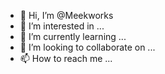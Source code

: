 - 👋 Hi, I’m @Meekworks
- 👀 I’m interested in ...
- 🌱 I’m currently learning ...
- 💞️ I’m looking to collaborate on ...
- 📫 How to reach me ...

<!---
Meekworks/Meekworks is a ✨ special ✨ repository because its `README.md` (this file) appears on your GitHub profile.
You can click the Preview link to take a look at your changes.
--->
